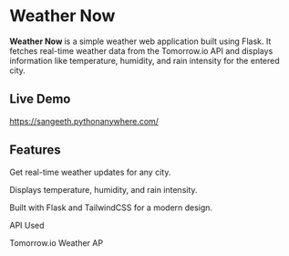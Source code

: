 <h1>Weather Now</h1>

<b>Weather Now </b> is a simple weather web application built using Flask. It fetches real-time weather data from the Tomorrow.io API and displays information like temperature, humidity, and rain intensity for the entered city.

## Live Demo
https://sangeeth.pythonanywhere.com/

<h2>Features</h2>

Get real-time weather updates for any city.

Displays temperature, humidity, and rain intensity.

Built with Flask and TailwindCSS for a modern design.

API Used

Tomorrow.io Weather AP


